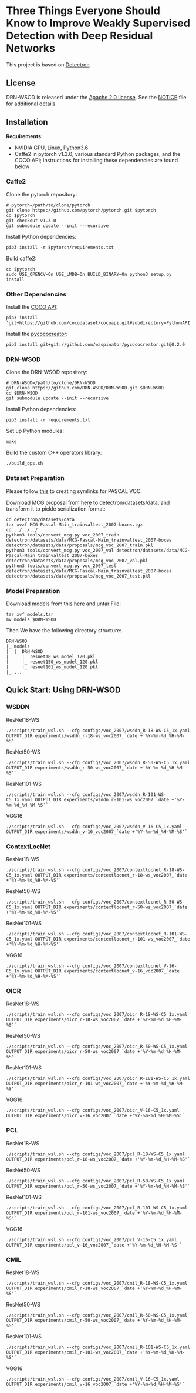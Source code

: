 # Three Things Everyone Should Know to Improve Weakly Supervised Detection with Deep Residual Networks

This project is based on [Detectron](https://github.com/facebookresearch/Detectron).


## License

DRN-WSOD is released under the [Apache 2.0 license](https://github.com/DRN-WSOD/DRN-WSOD/blob/master/LICENSE). See the [NOTICE](https://github.com/DRN-WSOD/DRN-WSOD/blob/master/LICENSE) file for additional details.


## Installation

**Requirements:**

- NVIDIA GPU, Linux, Python3.6
- Caffe2 in pytorch v1.3.0, various standard Python packages, and the COCO API; Instructions for installing these dependencies are found below

### Caffe2

Clone the pytorch repository:
```
# pytorch=/path/to/clone/pytorch
git clone https://github.com/pytorch/pytorch.git $pytorch
cd $pytorch
git checkout v1.3.0
git submodule update --init --recursive
```

Install Python dependencies:
```
pip3 install -r $pytorch/requirements.txt
```

Build caffe2:
```
cd $pytorch
sudo USE_OPENCV=On USE_LMDB=On BUILD_BINARY=On python3 setup.py install
```


### Other Dependencies

Install the [COCO API](https://github.com/cocodataset/cocoapi):
```
pip3 install 'git+https://github.com/cocodataset/cocoapi.git#subdirectory=PythonAPI'
```

Install the [pycococreator](https://github.com/waspinator/pycococreator):
```
pip3 install git+git://github.com/waspinator/pycococreator.git@0.2.0
```


### DRN-WSOD

Clone the DRN-WSOD repository:
```
# DRN-WSOD=/path/to/clone/DRN-WSOD
git clone https://github.com/DRN-WSOD/DRN-WSOD.git $DRN-WSOD
cd $DRN-WSOD
git submodule update --init --recursive
```

Install Python dependencies:
```
pip3 install -r requirements.txt
```

Set up Python modules:
```
make
```

Build the custom C++ operators library:
```
./build_ops.sh
```


### Dataset Preparation
Please follow [this](https://github.com/DRN-WSOD/DRN-WSOD/blob/master/detectron/datasets/data/README.md#creating-symlinks-for-pascal-voc) to creating symlinks for PASCAL VOC.

Download MCG proposal from [here](https://www2.eecs.berkeley.edu/Research/Projects/CS/vision/grouping/mcg/) to detectron/datasets/data, and transform it to pickle serialization format:

```
cd detectron/datasets/data
tar xvzf MCG-Pascal-Main_trainvaltest_2007-boxes.tgz
cd ../../../
python3 tools/convert_mcg.py voc_2007_train detectron/datasets/data/MCG-Pascal-Main_trainvaltest_2007-boxes detectron/datasets/data/proposals/mcg_voc_2007_train.pkl
python3 tools/convert_mcg.py voc_2007_val detectron/datasets/data/MCG-Pascal-Main_trainvaltest_2007-boxes detectron/datasets/data/proposals/mcg_voc_2007_val.pkl
python3 tools/convert_mcg.py voc_2007_test detectron/datasets/data/MCG-Pascal-Main_trainvaltest_2007-boxes detectron/datasets/data/proposals/mcg_voc_2007_test.pkl
```


### Model Preparation

Download models from this [here](https://onedrive.live.com/?authkey=%21ABgonGJfEBZTu5s&id=689C9AFC19465E87%21991&cid=689C9AFC19465E87) and untar File:
```
tar xvf models.tar
mv models $DRN-WSOD
```

Then We have the following directory structure:
```
DRN-WSOD
|_ models
|  |_ DRN-WSOD
|     |_ resnet18_ws_model_120.pkl
|     |_ resnet150_ws_model_120.pkl
|     |_ resnet101_ws_model_120.pkl
|_ ...
```


## Quick Start: Using DRN-WSOD

### WSDDN

ResNet18-WS
```
./scripts/train_wsl.sh --cfg configs/voc_2007/wsddn_R-18-WS-C5_1x.yaml OUTPUT_DIR experiments/wsddn_r-18-ws_voc2007_`date +'%Y-%m-%d_%H-%M-%S'`
```

ResNet50-WS
```
./scripts/train_wsl.sh --cfg configs/voc_2007/wsddn_R-50-WS-C5_1x.yaml OUTPUT_DIR experiments/wsddn_r-50-ws_voc2007_`date +'%Y-%m-%d_%H-%M-%S'`
```

ResNet101-WS
```
./scripts/train_wsl.sh --cfg configs/voc_2007/wsddn_R-101-WS-C5_1x.yaml OUTPUT_DIR experiments/wsddn_r-101-ws_voc2007_`date +'%Y-%m-%d_%H-%M-%S'`
```

VGG16
```
./scripts/train_wsl.sh --cfg configs/voc_2007/wsddn_V-16-C5_1x.yaml OUTPUT_DIR experiments/wsddn_v-16_voc2007_`date +'%Y-%m-%d_%H-%M-%S'`
```

### ContextLocNet

ResNet18-WS
```
./scripts/train_wsl.sh --cfg configs/voc_2007/contextlocnet_R-18-WS-C5_1x.yaml OUTPUT_DIR experiments/contextlocnet_r-18-ws_voc2007_`date +'%Y-%m-%d_%H-%M-%S'`
```

ResNet50-WS
```
./scripts/train_wsl.sh --cfg configs/voc_2007/contextlocnet_R-50-WS-C5_1x.yaml OUTPUT_DIR experiments/contextlocnet_r-50-ws_voc2007_`date +'%Y-%m-%d_%H-%M-%S'`
```

ResNet101-WS
```
./scripts/train_wsl.sh --cfg configs/voc_2007/contextlocnet_R-101-WS-C5_1x.yaml OUTPUT_DIR experiments/contextlocnet_r-101-ws_voc2007_`date +'%Y-%m-%d_%H-%M-%S'`
```

VGG16
```
./scripts/train_wsl.sh --cfg configs/voc_2007/contextlocnet_V-16-C5_1x.yaml OUTPUT_DIR experiments/contextlocnet_v-16_voc2007_`date +'%Y-%m-%d_%H-%M-%S'`
```

### OICR

ResNet18-WS
```
./scripts/train_wsl.sh --cfg configs/voc_2007/oicr_R-18-WS-C5_1x.yaml OUTPUT_DIR experiments/oicr_r-18-ws_voc2007_`date +'%Y-%m-%d_%H-%M-%S'`
```

ResNet50-WS
```
./scripts/train_wsl.sh --cfg configs/voc_2007/oicr_R-50-WS-C5_1x.yaml OUTPUT_DIR experiments/oicr_r-50-ws_voc2007_`date +'%Y-%m-%d_%H-%M-%S'`
```

ResNet101-WS
```
./scripts/train_wsl.sh --cfg configs/voc_2007/oicr_R-101-WS-C5_1x.yaml OUTPUT_DIR experiments/oicr_r-101-ws_voc2007_`date +'%Y-%m-%d_%H-%M-%S'`
```

VGG16
```
./scripts/train_wsl.sh --cfg configs/voc_2007/oicr_V-16-C5_1x.yaml OUTPUT_DIR experiments/oicr_v-16_voc2007_`date +'%Y-%m-%d_%H-%M-%S'`
```

### PCL

ResNet18-WS
```
./scripts/train_wsl.sh --cfg configs/voc_2007/pcl_R-18-WS-C5_1x.yaml OUTPUT_DIR experiments/pcl_r-18-ws_voc2007_`date +'%Y-%m-%d_%H-%M-%S'`
```

ResNet50-WS
```
./scripts/train_wsl.sh --cfg configs/voc_2007/pcl_R-50-WS-C5_1x.yaml OUTPUT_DIR experiments/pcl_r-50-ws_voc2007_`date +'%Y-%m-%d_%H-%M-%S'`
```

ResNet101-WS
```
./scripts/train_wsl.sh --cfg configs/voc_2007/pcl_R-101-WS-C5_1x.yaml OUTPUT_DIR experiments/pcl_r-101-ws_voc2007_`date +'%Y-%m-%d_%H-%M-%S'`
```

VGG16
```
./scripts/train_wsl.sh --cfg configs/voc_2007/pcl_V-16-C5_1x.yaml OUTPUT_DIR experiments/pcl_v-16_voc2007_`date +'%Y-%m-%d_%H-%M-%S'`
```

### CMIL

ResNet18-WS
```
./scripts/train_wsl.sh --cfg configs/voc_2007/cmil_R-18-WS-C5_1x.yaml OUTPUT_DIR experiments/cmil_r-18-ws_voc2007_`date +'%Y-%m-%d_%H-%M-%S'`
```

ResNet50-WS
```
./scripts/train_wsl.sh --cfg configs/voc_2007/cmil_R-50-WS-C5_1x.yaml OUTPUT_DIR experiments/cmil_r-50-ws_voc2007_`date +'%Y-%m-%d_%H-%M-%S'`
```

ResNet101-WS
```
./scripts/train_wsl.sh --cfg configs/voc_2007/cmil_R-101-WS-C5_1x.yaml OUTPUT_DIR experiments/cmil_r-101-ws_voc2007_`date +'%Y-%m-%d_%H-%M-%S'`
```

VGG16
```
./scripts/train_wsl.sh --cfg configs/voc_2007/cmil_V-16-C5_1x.yaml OUTPUT_DIR experiments/cmil_v-16_voc2007_`date +'%Y-%m-%d_%H-%M-%S'`
```
